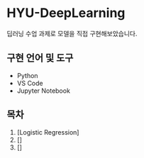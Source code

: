 # HYU-DeepLearning
딥러닝 수업 과제로 모델을 직접 구현해보았습니다.

## 구현 언어 및 도구
- Python
- VS Code
- Jupyter Notebook

## 목차
1. [Logistic Regression]
2. []
3. []
